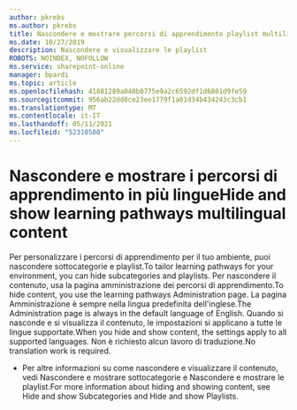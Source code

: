 ```yaml
---
author: pkrebs
ms.author: pkrebs
title: Nascondere e mostrare percorsi di apprendimento playlist multilingue
ms.date: 10/27/2019
description: Nascondere e visualizzare le playlist
ROBOTS: NOINDEX, NOFOLLOW
ms.service: sharepoint-online
manager: bpardi
ms.topic: article
ms.openlocfilehash: 41881289a040b0775e9a2c6592df1d6801d9fe59
ms.sourcegitcommit: 956ab22dd8ce23ee1779f1a01d34b434243c3cb1
ms.translationtype: MT
ms.contentlocale: it-IT
ms.lasthandoff: 05/11/2021
ms.locfileid: "52310580"
---
```

# <a name="hide-and-show-learning-pathways-multilingual-content"></a><span data-ttu-id="8adec-103">Nascondere e mostrare i percorsi di apprendimento in più lingue</span><span class="sxs-lookup"><span data-stu-id="8adec-103">Hide and show learning pathways multilingual content</span></span> 

<span data-ttu-id="8adec-104">Per personalizzare i percorsi di apprendimento per il tuo ambiente, puoi nascondere sottocategorie e playlist.</span><span class="sxs-lookup"><span data-stu-id="8adec-104">To tailor learning pathways for your environment, you can hide subcategories and playlists.</span></span> <span data-ttu-id="8adec-105">Per nascondere il contenuto, usa la pagina amministrazione dei percorsi di apprendimento.</span><span class="sxs-lookup"><span data-stu-id="8adec-105">To hide content, you use the learning pathways Administration page.</span></span> <span data-ttu-id="8adec-106">La pagina Amministrazione è sempre nella lingua predefinita dell'inglese.</span><span class="sxs-lookup"><span data-stu-id="8adec-106">The Administration page is always in the default language of English.</span></span> <span data-ttu-id="8adec-107">Quando si nasconde e si visualizza il contenuto, le impostazioni si applicano a tutte le lingue supportate.</span><span class="sxs-lookup"><span data-stu-id="8adec-107">When you hide and show content, the settings apply to all supported languages.</span></span> <span data-ttu-id="8adec-108">Non è richiesto alcun lavoro di traduzione.</span><span class="sxs-lookup"><span data-stu-id="8adec-108">No translation work is required.</span></span> 

- <span data-ttu-id="8adec-109">Per altre informazioni su come nascondere e visualizzare il contenuto, vedi Nascondere e mostrare sottocategorie e Nascondere e mostrare le playlist.</span><span class="sxs-lookup"><span data-stu-id="8adec-109">For more information about hiding and showing content, see Hide and show Subcategories and Hide and show Playlists.</span></span> 



